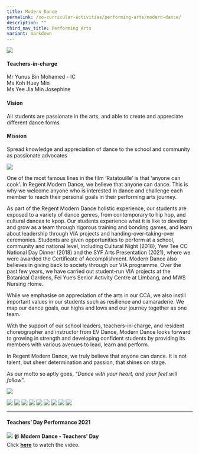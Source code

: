 ```yaml
---
title: Modern Dance
permalink: /co-curricular-activities/performing-arts/modern-dance/
description: ""
third_nav_title: Performing Arts
variant: markdown
---
```

![](/images/CCA/Modern%20Dance/MODDNBanner%20-%202023.jpg)

#### Teachers-in-charge  
Mr Yunus Bin Mohamed - IC  
Ms Koh Huey Min  
Ms Yee Jia Min Josephine

#### Vision 
All students are passionate in the arts, and able to create and appreciate different dance forms

#### Mission 
Spread knowledge and appreciation of dance to the school and community as passionate advocates

![](/images/CCA/2022%20Modern%20Dance%20Formal.jpg)

One of the most famous lines in the film ‘Ratatouille’ is that ‘anyone can cook’. In Regent Modern Dance, we believe that anyone can dance. This is why we welcome anyone who is interested in dance and challenge each member to reach their personal goals in their performing arts journey. 

As part of the Regent Modern Dance holistic experience, our students are exposed to a variety of dance genres, from contemporary to hip hop, and cultural dances to kpop. Our students experience what it is like to develop and grow as a team through rigorous training and bonding games, and learn about leadership through VIA projects and handing-over-taking-over ceremonies. Students are given opportunities to perform at a school, community and national level, including Cultural Night (2018), Yew Tee CC National Day Dinner (2018) and the SYF Arts Presentation (2021), where we were awarded the Certificate of Accomplishment. Modern Dance also believes in giving back to society through our VIA programme. Over the past few years, we have carried out student-run VIA projects at the Botanical Gardens, Fei Yue’s Senior Activity Centre at Limbang, and MWS Nursing Home.

While we emphasise on appreciation of the arts in our CCA, we also instill important values in our students such as resilience and camaraderie. We map our dance goals, our highs and lows and our journey together as one team.

With the support of our school leaders, teachers-in-charge, and resident choreographer and instructor from EV Dance, Modern Dance looks forward to growing in strength and developing confident students by providing its members with various avenues to lead, learn and perform.

In Regent Modern Dance, we truly believe that anyone can dance. It is not talent, but sheer determination and passion, that shines on stage.

As our motto so aptly goes, _“Dance with your heart, and your feet will follow”._

![](/images/CCA/2022%20Modern%20Dance%20Fun.jpg)

![](/images/CCA/Modern%20Dance/MODDN-1.jpg)
![](/images/CCA/Modern%20Dance/MODDN-2.jpg)
![](/images/CCA/Modern%20Dance/MODDN-3.jpg)
![](/images/CCA/Modern%20Dance/MODDN-4.jpg)
![](/images/CCA/Modern%20Dance/MODDN-5.jpg)
![](/images/CCA/Modern%20Dance/MODDN-6.jpg)
![](/images/CCA/Modern%20Dance/MODDN-7.jpg)
![](/images/CCA/Modern%20Dance/MODDN-8.jpg)
![](/images/CCA/Modern%20Dance/MODDN-9.jpg)

---

#### Teachers’ Day Performance 2021

![](/images/CCA/Modern%20Dance/Teachers'%20Day%20-%20Modern%20Dance_YT.png)
📹 **Modern Dance - Teachers' Day**  
 Click [**here**](https://youtu.be/TMqu2Y-x_jU) to watch the video.